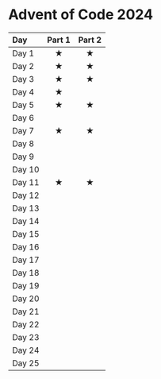 # Advent of Code 2024
<div align="center">

| Day     | Part 1 | Part 2 |
|:------  |:------:|:------:|
| Day 1   |   ★   |   ★   |
| Day 2   |   ★   |   ★   |
| Day 3   |   ★   |   ★   |
| Day 4   |   ★   |      |
| Day 5   |   ★   |   ★   |
| Day 6   |      |      |
| Day 7   |   ★   |   ★   |
| Day 8   |      |      |
| Day 9   |      |      |
| Day 10  |      |      |
| Day 11  |   ★   |   ★   |
| Day 12  |      |      |
| Day 13  |      |      |
| Day 14  |      |      |
| Day 15  |      |      |
| Day 16  |      |      |
| Day 17  |      |      |
| Day 18  |      |      |
| Day 19  |      |      |
| Day 20  |      |      |
| Day 21  |      |      |
| Day 22  |      |      |
| Day 23  |      |      |
| Day 24  |      |      |
| Day 25  |      |      | 
</div>